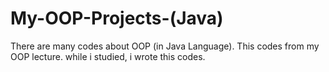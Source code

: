 # My-OOP-Projects-(Java)
There are many codes about OOP (in Java Language). This codes from my OOP lecture. while i studied, i wrote this codes. 
